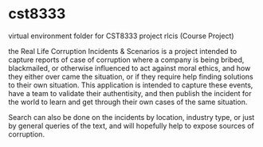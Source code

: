 # cst8333
 virtual environment folder for CST8333 project rlcis (Course Project)
 
 the Real Life Corruption Incidents & Scenarios is a project intended to capture reports of case of corruption where a company is being bribed, blackmailed, or otherwise influenced to act against moral ethics, and how they either over came the situation, or if they require help finding solutions to their own situation.  This application is intended to capture these events, have a team to validate their authentisity, and then publish the incident for the world to learn and get through their own cases of the same situation.
 
Search can also be done on the incidents by location, industry type, or just by general queries of the text, and will hopefully help to expose sources of corruption.
